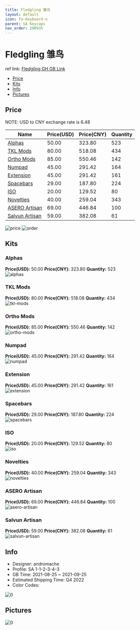 ```yaml
---
title: Fledgling 雏鸟
layout: default
icon: fa-keyboard-o
parent: SA Keycaps
nav_order: 290935
---
```


# Fledgling 雏鸟

ref link: [Fledgling GH GB Link](https://geekhack.org/index.php?topic=111683.0)

* [Price](#price)
* [Kits](#kits)
* [Info](#info)
* [Pictures](#pictures)

## Price

NOTE: USD to CNY exchange rate is 6.48

| Name          | Price(USD)   |  Price(CNY) | Quantity |
| ------------- | ------------ |  ---------- | -------- |
|[Alphas](#alphas)|50.00|323.80|523|
|[TKL Mods](#tkl-mods)|80.00|518.08|434|
|[Ortho Mods](#ortho-mods)|85.00|550.46|142|
|[Numpad](#numpad)|45.00|291.42|164|
|[Extension](#extension)|45.00|291.42|161|
|[Spacebars](#spacebars)|29.00|187.80|224|
|[ISO](#iso)|20.00|129.52|80|
|[Novelties](#novelties)|40.00|259.04|343|
|[ASERO Artisan](#asero-artisan)|69.00|446.84|100|
|[Salvun Artisan](#salvun-artisan)|59.00|382.08|61|

<img src="{{ 'assets/images/sa-keycaps/Fledgling/price.png' | relative_url }}" alt="price" class="image featured">
<img src="{{ 'assets/images/sa-keycaps/Fledgling/order.png' | relative_url }}" alt="order" class="image featured">

## Kits
### Alphas  
**Price(USD):** 50.00	**Price(CNY):** 323.80	**Quantity:** 523  
<img src="{{ 'assets/images/sa-keycaps/Fledgling/kits_pics/alphas.jpg' | relative_url }}" alt="alphas" class="image featured">

### TKL Mods  
**Price(USD):** 80.00	**Price(CNY):** 518.08	**Quantity:** 434  
<img src="{{ 'assets/images/sa-keycaps/Fledgling/kits_pics/tkl-mods.jpg' | relative_url }}" alt="tkl-mods" class="image featured">

### Ortho Mods  
**Price(USD):** 85.00	**Price(CNY):** 550.46	**Quantity:** 142  
<img src="{{ 'assets/images/sa-keycaps/Fledgling/kits_pics/ortho-mods.jpg' | relative_url }}" alt="ortho-mods" class="image featured">

### Numpad  
**Price(USD):** 45.00	**Price(CNY):** 291.42	**Quantity:** 164  
<img src="{{ 'assets/images/sa-keycaps/Fledgling/kits_pics/numpad.jpg' | relative_url }}" alt="numpad" class="image featured">

### Extension  
**Price(USD):** 45.00	**Price(CNY):** 291.42	**Quantity:** 161  
<img src="{{ 'assets/images/sa-keycaps/Fledgling/kits_pics/extension.jpg' | relative_url }}" alt="extension" class="image featured">

### Spacebars  
**Price(USD):** 29.00	**Price(CNY):** 187.80	**Quantity:** 224  
<img src="{{ 'assets/images/sa-keycaps/Fledgling/kits_pics/spacebars.jpg' | relative_url }}" alt="spacebars" class="image featured">

### ISO  
**Price(USD):** 20.00	**Price(CNY):** 129.52	**Quantity:** 80  
<img src="{{ 'assets/images/sa-keycaps/Fledgling/kits_pics/iso.jpg' | relative_url }}" alt="iso" class="image featured">

### Novelties  
**Price(USD):** 40.00	**Price(CNY):** 259.04	**Quantity:** 343  
<img src="{{ 'assets/images/sa-keycaps/Fledgling/kits_pics/novelties.jpg' | relative_url }}" alt="novelties" class="image featured">

### ASERO Artisan  
**Price(USD):** 69.00	**Price(CNY):** 446.84	**Quantity:** 100  
<img src="{{ 'assets/images/sa-keycaps/Fledgling/kits_pics/asero-artisan.jpg' | relative_url }}" alt="asero-artisan" class="image featured">

### Salvun Artisan  
**Price(USD):** 59.00	**Price(CNY):** 382.08	**Quantity:** 61  
<img src="{{ 'assets/images/sa-keycaps/Fledgling/kits_pics/salvun-artisan.jpg' | relative_url }}" alt="salvun-artisan" class="image featured">

## Info
* Designer: andromache  
* Profile: SA 1-1-2-3-4-3  
* GB Time: 2021-08-25 ~ 2021-09-25  
* Estimated Shipping Time: Q4 2022  
* Color Codes:  

<img src="{{ 'assets/images/sa-keycaps/Fledgling/0.jpg' | relative_url }}" alt="0" class="image featured">

## Pictures  
<img src="{{ 'assets/images/sa-keycaps/Fledgling/rendering_pics/0.png' | relative_url }}" alt="0" class="image featured">
